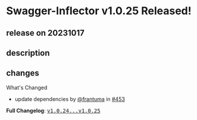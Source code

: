 # Swagger-Inflector v1.0.25 Released!

## release on 20231017

## description

## changes

What's Changed

* update dependencies by <a class="user-mention notranslate" data-hovercard-type="user" data-hovercard-url="/users/frantuma/hovercard" data-octo-click="hovercard-link-click" data-octo-dimensions="link_type:self" href="https://github.com/frantuma">@frantuma</a> in <a class="issue-link js-issue-link" data-error-text="Failed to load title" data-id="1945787928" data-permission-text="Title is private" data-url="https://github.com/swagger-api/swagger-inflector/issues/453" data-hovercard-type="pull_request" data-hovercard-url="/swagger-api/swagger-inflector/pull/453/hovercard" href="https://github.com/swagger-api/swagger-inflector/pull/453">#453</a>

<strong>Full Changelog</strong>: <a class="commit-link" href="https://github.com/swagger-api/swagger-inflector/compare/v1.0.24...v1.0.25"><tt>v1.0.24...v1.0.25</tt></a>

